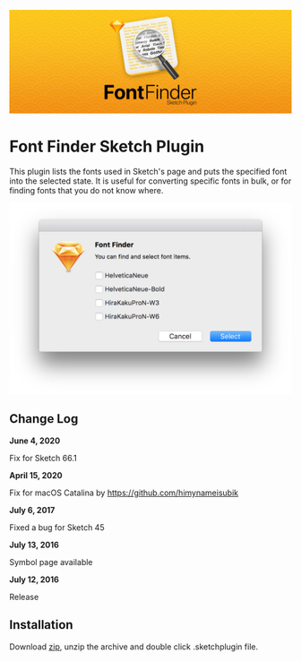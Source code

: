 ![Logo designed by Eli Azee](FontFinder-Logo-V1.jpg)


# Font Finder Sketch Plugin

This plugin lists the fonts used in Sketch's page and puts the specified font into the selected state. It is useful for converting specific fonts in bulk, or for finding fonts that you do not know where.


![Screenshot](screenshot.png)


## Change Log

**June 4, 2020**

Fix for Sketch 66.1

**April 15, 2020**

Fix for macOS Catalina by https://github.com/himynameisubik

**July 6, 2017**

Fixed a bug for Sketch 45

**July 13, 2016**

Symbol page available

**July 12, 2016**

Release


## Installation

Download [zip](https://github.com/ukn530/FontFinder/archive/master.zip), unzip the archive and double click .sketchplugin file.
